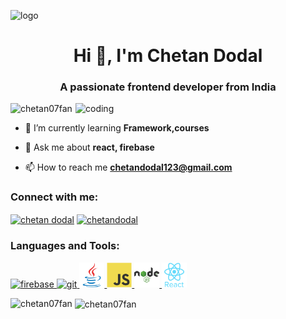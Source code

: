 ![logo](https://www.orioniconlibrary.com/api/preview-icon/github-6092)
<h1 align="center">Hi 👋, I'm Chetan Dodal</h1>
<h3 align="center">A passionate frontend developer from India</h3>
<img align="right" alt="coding" width="400" src="https://encrypted-tbn0.gstatic.com/images?q=tbn:ANd9GcSNtGj2gtDpBCN6NmZ49VN9FizF9oKdSeToSvRG03DPksxfeAywkvT0qemZDsA_JWjsLeM&usqp=CAU"

<p align="left"> <img src="https://komarev.com/ghpvc/?username=chetan07fan&label=Profile%20views&color=0e75b6&style=flat" alt="chetan07fan" /> </p>

- 🌱 I’m currently learning **Framework,courses**

- 💬 Ask me about **react, firebase**

- 📫 How to reach me **chetandodal123@gmail.com**

<h3 align="left">Connect with me:</h3>
<p align="left">
<a href="https://linkedin.com/in/chetan dodal" target="blank"><img align="center" src="https://raw.githubusercontent.com/rahuldkjain/github-profile-readme-generator/master/src/images/icons/Social/linked-in-alt.svg" alt="chetan dodal" height="30" width="40" /></a>
<a href="https://instagram.com/chetandodal" target="blank"><img align="center" src="https://raw.githubusercontent.com/rahuldkjain/github-profile-readme-generator/master/src/images/icons/Social/instagram.svg" alt="chetandodal" height="30" width="40" /></a>
</p>

<h3 align="left">Languages and Tools:</h3>
<p align="left"> <a href="https://firebase.google.com/" target="_blank" rel="noreferrer"> <img src="https://www.vectorlogo.zone/logos/firebase/firebase-icon.svg" alt="firebase" width="40" height="40"/> </a> <a href="https://git-scm.com/" target="_blank" rel="noreferrer"> <img src="https://www.vectorlogo.zone/logos/git-scm/git-scm-icon.svg" alt="git" width="40" height="40"/> </a> <a href="https://www.java.com" target="_blank" rel="noreferrer"> <img src="https://raw.githubusercontent.com/devicons/devicon/master/icons/java/java-original.svg" alt="java" width="40" height="40"/> </a> <a href="https://developer.mozilla.org/en-US/docs/Web/JavaScript" target="_blank" rel="noreferrer"> <img src="https://raw.githubusercontent.com/devicons/devicon/master/icons/javascript/javascript-original.svg" alt="javascript" width="40" height="40"/> </a> <a href="https://nodejs.org" target="_blank" rel="noreferrer"> <img src="https://raw.githubusercontent.com/devicons/devicon/master/icons/nodejs/nodejs-original-wordmark.svg" alt="nodejs" width="40" height="40"/> </a> <a href="https://reactjs.org/" target="_blank" rel="noreferrer"> <img src="https://raw.githubusercontent.com/devicons/devicon/master/icons/react/react-original-wordmark.svg" alt="react" width="40" height="40"/> </a> </p>

<p><img align="left" src="https://github-readme-stats.vercel.app/api/top-langs?username=chetan07fan&show_icons=true&locale=en&layout=compact" alt="chetan07fan" /></p>

<p>&nbsp;<img align="center" src="https://github-readme-stats.vercel.app/api?username=chetan07fan&show_icons=true&locale=en" alt="chetan07fan" /></p>
